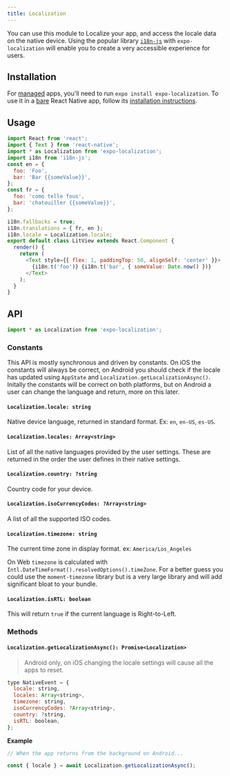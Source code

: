 ```yaml
---
title: Localization
---
```


You can use this module to Localize your app, and access the locale data on the native device.
Using the popular library [`i18n-js`](https://github.com/fnando/i18n-js) with `expo-localization` will enable you to create a very accessible experience for users.

## Installation

For [managed](../../introduction/managed-vs-bare/#managed-workflow) apps, you'll need to run `expo install expo-localization`. To use it in a [bare](../../introduction/managed-vs-bare/#bare-workflow) React Native app, follow its [installation instructions](https://github.com/expo/expo/tree/master/packages/expo-localization).

## Usage

```javascript
import React from 'react';
import { Text } from 'react-native';
import * as Localization from 'expo-localization';
import i18n from 'i18n-js';
const en = {
  foo: 'Foo',
  bar: 'Bar {{someValue}}',
};
const fr = {
  foo: 'como telle fous',
  bar: 'chatouiller {{someValue}}',
};

i18n.fallbacks = true;
i18n.translations = { fr, en };
i18n.locale = Localization.locale;
export default class LitView extends React.Component {
  render() {
    return (
      <Text style={{ flex: 1, paddingTop: 50, alignSelf: 'center' }}>
        {i18n.t('foo')} {i18n.t('bar', { someValue: Date.now() })}
      </Text>
    );
  }
}
```

## API

```js
import * as Localization from 'expo-localization';
```

### Constants

This API is mostly synchronous and driven by constants. On iOS the constants will always be correct, on Android you should check if the locale has updated using `AppState` and `Localization.getLocalizationAsync()`. Initally the constants will be correct on both platforms, but on Android a user can change the language and return, more on this later.

#### `Localization.locale: string`

Native device language, returned in standard format. Ex: `en`, `en-US`, `es-US`.

#### `Localization.locales: Array<string>`

List of all the native languages provided by the user settings. These are returned in the order the user defines in their native settings.

#### `Localization.country: ?string`

Country code for your device.

#### `Localization.isoCurrencyCodes: ?Array<string>`

A list of all the supported ISO codes.

#### `Localization.timezone: string`

The current time zone in display format. ex: `America/Los_Angeles`

On Web `timezone` is calculated with `Intl.DateTimeFormat().resolvedOptions().timeZone`. For a better guess you could use the `moment-timezone` library but is a very large library and will add significant bloat to your bundle.

#### `Localization.isRTL: boolean`

This will return `true` if the current language is Right-to-Left.

### Methods

#### `Localization.getLocalizationAsync(): Promise<Localization>`

> Android only, on iOS changing the locale settings will cause all the apps to reset.

```js
type NativeEvent = {
  locale: string,
  locales: Array<string>,
  timezone: string,
  isoCurrencyCodes: ?Array<string>,
  country: ?string,
  isRTL: boolean,
};
```

**Example**

```js
// When the app returns from the background on Android...

const { locale } = await Localization.getLocalizationAsync();
```
